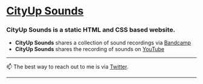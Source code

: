 # [CityUp Sounds]
### __CityUp Sounds__ is a static HTML and CSS based website.
* __CityUp Sounds__ shares a collection of sound recordings via [Bandcamp]
* __CityUp Sounds__ shares the recording of sounds on [YouTube]
***
📫 The best way to reach out to me is via [Twitter].
***

[CityUp Sounds]: https://cityupsounds.github.io/
[Twitter]:https://twitter.com/cityupsounds
[Bandcamp]:cityupsounds.bandcamp.com
[YouTube]:https://www.youtube.com/channel/UC_MvmvydMYQL-jKWFE3vlqg
